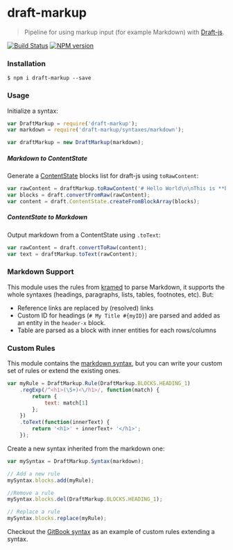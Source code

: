 # draft-markup

> Pipeline for using markup input (for example Markdown) with [Draft-js](https://facebook.github.io/draft-js/).

[![Build Status](https://travis-ci.org/GitbookIO/draft-markup.png?branch=master)](https://travis-ci.org/GitbookIO/draft-markup)
[![NPM version](https://badge.fury.io/js/draft-markup.svg)](http://badge.fury.io/js/draft-markup)

### Installation

```
$ npm i draft-markup --save
```

### Usage

Initialize a syntax:

```js
var DraftMarkup = require('draft-markup');
var markdown = require('draft-markup/syntaxes/markdown');

var draftMarkup = new DraftMarkup(markdown);
```

##### Markdown to ContentState

Generate a [ContentState](https://facebook.github.io/draft-js/docs/api-reference-content-state.html#content) blocks list for draft-js using `toRawContent`:

```js
var rawContent = draftMarkup.toRawContent('# Hello World\n\nThis is **bold**.');
var blocks = draft.convertFromRaw(rawContent);
var content = draft.ContentState.createFromBlockArray(blocks);
```

##### ContentState to Markdown

Output markdown from a ContentState using `.toText`:

```js
var rawContent = draft.convertToRaw(content);
var text = draftMarkup.toText(rawContent);
```

### Markdown Support

This module uses the rules from [kramed](https://github.com/GitbookIO/kramed) to parse Markdown, it supports the whole syntaxes (headings, paragraphs, lists, tables, footnotes, etc). But:

- Reference links are replaced by (resolved) links
- Custom ID for headings (`# My Title #{myID}`) are parsed and added as an entity in the `header-x` block.
- Table are parsed as a block with inner entities for each rows/columns

### Custom Rules

This module contains the [markdown syntax](./rules/markdown.js), but you can write your custom set of rules or extend the existing ones.

```js
var myRule = DraftMarkup.Rule(DraftMarkup.BLOCKS.HEADING_1)
    .regExp(/^<h1>(\S+)<\/h1>/, function(match) {
        return {
            text: match[1]
        };
    })
    .toText(function(innerText) {
        return '<h1>' + innerText+ '</h1>';
    });
```

Create a new syntax inherited from the markdown one:

```js
var mySyntax = DraftMarkup.Syntax(markdown);

// Add a new rule
mySyntax.blocks.add(myRule);

//Remove a rule
mySyntax.blocks.del(DraftMarkup.BLOCKS.HEADING_1);

// Replace a rule
mySyntax.blocks.replace(myRule);
```

Checkout the [GitBook syntax](https://github.com/GitbookIO/draft-markup/blob/master/syntaxes/gitbook/index.js) as an example of custom rules extending a syntax.

